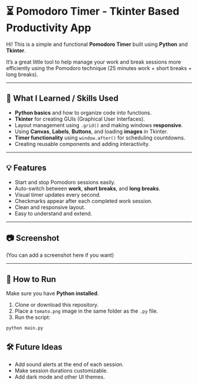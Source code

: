 # ⏳ Pomodoro Timer - Tkinter Based Productivity App

Hi! This is a simple and functional **Pomodoro Timer** built using **Python** and **Tkinter**.

It’s a great little tool to help manage your work and break sessions more efficiently using the Pomodoro technique (25 minutes work + short breaks + long breaks).

---

## 🧠 What I Learned / Skills Used

- **Python basics** and how to organize code into functions.
- **Tkinter** for creating GUIs (Graphical User Interfaces).
- Layout management using `.grid()` and making windows **responsive**.
- Using **Canvas**, **Labels**, **Buttons**, and loading **images** in Tkinter.
- **Timer functionality** using `window.after()` for scheduling countdowns.
- Creating reusable components and adding interactivity.

---

## 💡 Features

- Start and stop Pomodoro sessions easily.
- Auto-switch between **work**, **short breaks**, and **long breaks**.
- Visual timer updates every second.
- Checkmarks appear after each completed work session.
- Clean and responsive layout.
- Easy to understand and extend.

---

## 📷 Screenshot

(You can add a screenshot here if you want)

---

## 🚀 How to Run

Make sure you have **Python installed**.

1. Clone or download this repository.
2. Place a `tomato.png` image in the same folder as the `.py` file.
3. Run the script:

```bash
python main.py
```

## 🛠️ Future Ideas
- Add sound alerts at the end of each session.
- Make session durations customizable.
- Add dark mode and other UI themes.